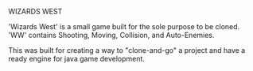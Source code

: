 
WIZARDS WEST

'Wizards West' is a small game built for the sole purpose to be cloned. 'WW' contains Shooting, Moving, Collision, and Auto-Enemies.

This was built for creating a way to "clone-and-go" a project and have a ready engine for java game development.

